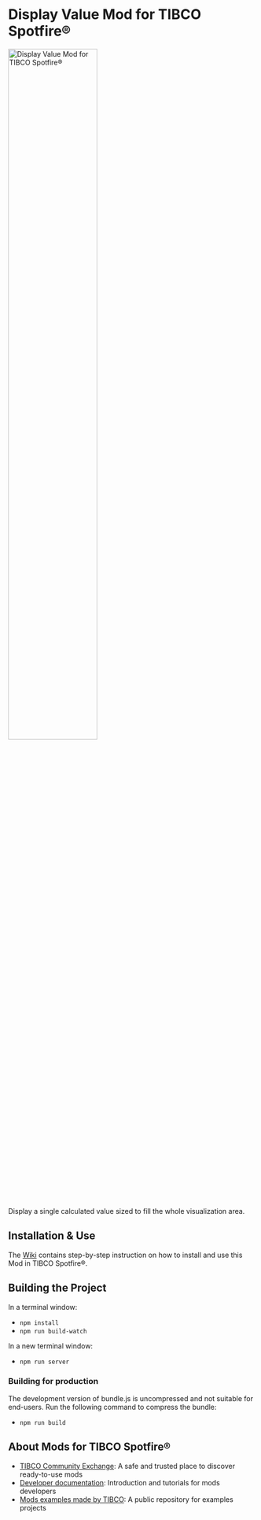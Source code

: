 # Display Value Mod for TIBCO Spotfire®

<img src="https://community.tibco.com/servlet/rtaImage?eid=ka64z00000009pE&feoid=00N4z000003259u&refid=0EM4z000003UmQy" alt="Display Value Mod for TIBCO Spotfire®" width="60%">

Display a single calculated value sized to fill the whole visualization area.

## Installation & Use

The [Wiki](https://github.com/TIBCOSoftware/spotfire-mod-displayvalue/wiki) contains step-by-step instruction on how to install and use this Mod in TIBCO Spotfire®.

## Building the Project

In a terminal window:
- `npm install`
- `npm run build-watch`

In a new terminal window:
- `npm run server`

### Building for production

The development version of bundle.js is uncompressed and not suitable for end-users. Run the following command to compress the bundle:
- `npm run build`

## About Mods for TIBCO Spotfire®
-   [TIBCO Community Exchange](https://community.tibco.com/s/global-search/%40uri#q=mod%20for%20tibco%20spotfire&t=Exchange&sort=date%20descending): A safe and trusted place to discover ready-to-use mods
-   [Developer documentation](https://tibcosoftware.github.io/spotfire-mods/docs/): Introduction and tutorials for mods developers
-   [Mods examples made by TIBCO](https://github.com/TIBCOSoftware/spotfire-mods/releases/latest): A public repository for examples projects
